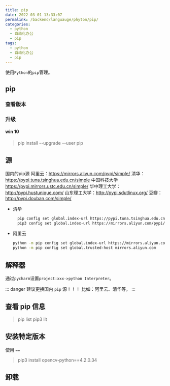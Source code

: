 ```yaml
---
title: pip
date: 2022-03-01 13:33:07
permalink: /backend/languauge/phyton/pip/
categories:
  - python
  - 自动化办公
  - pip
tags:
  - python
  - 自动化办公
  - pip
---
```

使用`Python`的`pip`管理。
<!-- more -->
## pip
### 查看版本
### 升级
#### win 10
> pip install --upgrade --user pip

## 源
国内的pip源
阿里云：https://mirrors.aliyun.com/pypi/simple/ 
清华：https://pypi.tuna.tsinghua.edu.cn/simple 
中国科技大学 https://pypi.mirrors.ustc.edu.cn/simple/ 
华中理工大学：http://pypi.hustunique.com/ 
山东理工大学：http://pypi.sdutlinux.org/ 
豆瓣：http://pypi.douban.com/simple/ 

* 清华
  ```sh
    pip config set global.index-url https://pypi.tuna.tsinghua.edu.cn/simple
    pip3 config set global.index-url https://mirrors.aliyun.com/pypi/simple/ 
  ```
  
* 阿里云
  ```sh
  python -m pip config set global.index-url https://mirrors.aliyun.com/pypi/simple/
  python -m pip config set global.trusted-host mirrors.aliyun.com
  ```

## 解释器
通过`pycharm`设置`project:xxx->python Interpreter`。

::: danger
建议更换国内 `pip` 源！！！
比如：阿里云、清华等。
:::

## 查看 pip 信息
> pip list
> pip3 lit

## 安装特定版本
使用 `==`
> pip3 install opencv-python==4.2.0.34

## 卸载
